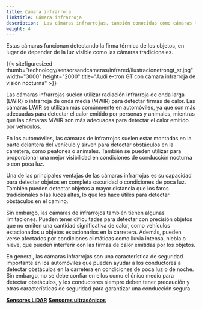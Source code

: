 ```yaml
---
title: Cámara infrarroja
linktitle: Cámara infrarroja
description:  Las cámaras infrarrojas, también conocidas como cámaras térmicas, se utilizan en algunos automóviles para diversos fines, como visión nocturna, detección de peatones y detección de animales.
weight: 4
---
```

<!-- markdownlint-disable MD033 -->

Estas cámaras funcionan detectando la firma térmica de los objetos, en lugar de depender de la luz visible como las cámaras tradicionales.

{{< sitefiguresized thumb="technology/sensorsandcameras/infrared/ilustracionetrongt_st.jpg" width="3000" height="2000" title="Audi e-tron GT con cámara infrarroja de visión nocturna" >}}

Las cámaras infrarrojas suelen utilizar radiación infrarroja de onda larga (LWIR) o infrarroja de onda media (MWIR) para detectar firmas de calor. Las cámaras LWIR se utilizan más comúnmente en automóviles, ya que son más adecuadas para detectar el calor emitido por personas y animales, mientras que las cámaras MWIR son más adecuadas para detectar el calor emitido por vehículos.

En los automóviles, las cámaras de infrarrojos suelen estar montadas en la parte delantera del vehículo y sirven para detectar obstáculos en la carretera, como peatones o animales. También se pueden utilizar para proporcionar una mejor visibilidad en condiciones de conducción nocturna o con poca luz.

Una de las principales ventajas de las cámaras infrarrojas es su capacidad para detectar objetos en completa oscuridad o condiciones de poca luz. También pueden detectar objetos a mayor distancia que los faros tradicionales o las luces altas, lo que los hace útiles para detectar obstáculos en el camino.

Sin embargo, las cámaras de infrarrojos también tienen algunas limitaciones. Pueden tener dificultades para detectar con precisión objetos que no emiten una cantidad significativa de calor, como vehículos estacionados u objetos estacionarios en la carretera. Además, pueden verse afectados por condiciones climáticas como lluvia intensa, niebla o nieve, que pueden interferir con las firmas de calor emitidas por los objetos.

En general, las cámaras infrarrojas son una característica de seguridad importante en los automóviles que pueden ayudar a los conductores a detectar obstáculos en la carretera en condiciones de poca luz o de noche. Sin embargo, no se debe confiar en ellos como el único medio para detectar obstáculos, y los conductores siempre deben tener precaución y otras características de seguridad para garantizar una conducción segura.

<div class="mt-3 mb-3">
     <a href="../lidar/" class="text-decoration-none text-black"><strong><i class="bi-arrow-left"></i> Sensores LiDAR</strong></a>
     <a href="../ultrasonic/" class="text-decoration-none text-black float-end"><strong>Sensores ultrasónicos<i class="bi-arrow-right"></i></strong></a>
</div>